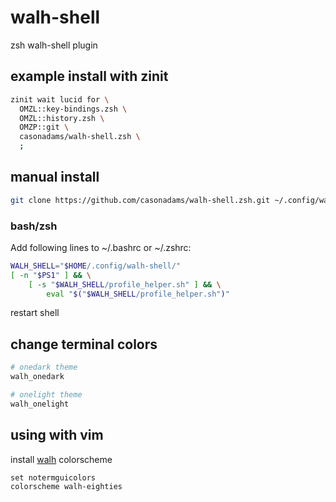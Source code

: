 # walh-shell

zsh walh-shell plugin

## example install with zinit

```zsh
zinit wait lucid for \
  OMZL::key-bindings.zsh \
  OMZL::history.zsh \
  OMZP::git \
  casonadams/walh-shell.zsh \
  ;
```

## manual install

```sh
git clone https://github.com/casonadams/walh-shell.zsh.git ~/.config/walh-shell.zsh
```

### bash/zsh

Add following lines to ~/.bashrc or ~/.zshrc:

```sh
WALH_SHELL="$HOME/.config/walh-shell/"
[ -n "$PS1" ] && \
    [ -s "$WALH_SHELL/profile_helper.sh" ] && \
        eval "$("$WALH_SHELL/profile_helper.sh")"
```

restart shell

## change terminal colors

```sh
# onedark theme
walh_onedark
```

```sh
# onelight theme
walh_onelight
```

## using with vim

install [walh](https://github.com/casonadams/walh) colorscheme

```vimrc
set notermguicolors
colorscheme walh-eighties
```

